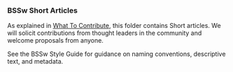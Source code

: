 ### BSSw Short Articles

As explained in [What To Contribute](../../WhatToContribute.md), this folder contains Short articles.
We will solicit contributions from thought leaders in the community and welcome proposals from anyone.

See the BSSw Style Guide for guidance on naming conventions, descriptive text, and metadata.  
<!---
Publish: no
---!>
